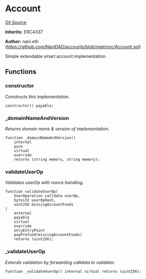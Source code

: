 # Account
[Git Source](https://github.com/NaniDAO/accounts/blob/7ac59b02001a809e2cf6d349a24270ca5342f835/src/Account.sol)

**Inherits:**
ERC4337

**Author:**
nani.eth (https://github.com/NaniDAO/accounts/blob/main/src/Account.sol)

Simple extendable smart account implementation.


## Functions
### constructor

*Constructs
this implementation.*


```solidity
constructor() payable;
```

### _domainNameAndVersion

*Returns domain name
& version of implementation.*


```solidity
function _domainNameAndVersion()
    internal
    pure
    virtual
    override
    returns (string memory, string memory);
```

### validateUserOp

*Validates userOp
with nonce handling.*


```solidity
function validateUserOp(
    UserOperation calldata userOp,
    bytes32 userOpHash,
    uint256 missingAccountFunds
)
    external
    payable
    virtual
    override
    onlyEntryPoint
    payPrefund(missingAccountFunds)
    returns (uint256);
```

### _validateUserOp

*Extends validation by forwarding calldata to validator.*


```solidity
function _validateUserOp() internal virtual returns (uint256);
```

